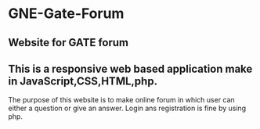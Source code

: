 # GNE-Gate-Forum
## Website for GATE forum

This is a responsive web based application make in JavaScript,CSS,HTML,php.
---
The purpose of this website is to make online forum in which user can either a question or give an answer.
Login ans registration is fine by using php.
